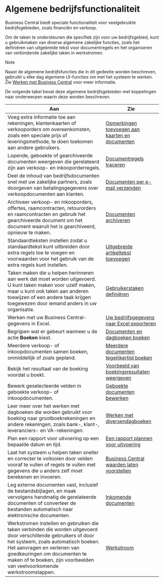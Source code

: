 # Algemene bedrijfsfunctionaliteit

Business Central biedt speciale functionaliteit voor veelgebruikte bedrijfsgebieden, zoals financiën en verkoop.

Om de taken te ondersteunen die specifiek zijn voor uw bedrijfsgebied, kunt u gebruikmaken van diverse algemene zakelijke functies, zoals het definiëren van uitgebreide tekst voor documentregels en het organiseren van verbindende zakelijke taken in werkstromen.

> [!NOTE]
> Naast de algemene bedrijfsfuncties die in dit gedeelte worden beschreven, gebruikt u elke dag algemene UI-functies om met het systeem te werken. Zie [Werken met Business Central](../Werken-met-Business-Central/) voor meer informatie.

De volgende tabel bevat deze algemene bedrijfsgebieden met koppelingen naar onderwerpen waarin deze worden beschreven.

| Aan | Zie |
| --- | --- |
|Voeg extra informatie toe aan rekeningen, klantenkaarten of verkooporders om overeenkomsten, zoals een speciale prijs of leveringsmethode, te doen toekomen aan andere gebruikers.|[Opmerkingen toevoegen aan kaarten en documenten](opmerkingen-toevoegen/)|
|Lopende, geboekte of gearchiveerde documenten weergeven die gerelateerd zijn aan verkoop- en inkooporderregels.|[Documentregels traceren](documentregels-traceren/)|
| Deel de inhoud van bedrijfsdocumenten snel met uw zakelijke partners, zoals doorgeven van betalingsgegevens over verkoopdocumenten aan klanten. |[Documenten per e-mail verzenden](documenten-per-e-mail-verzenden/) |
|Archiveer verkoop- en inkooporders, offertes, raamcontracten, retourorders en raamcontracten en gebruik het gearchiveerde document om het document waaruit het is gearchiveerd, opnieuw te maken.|[Documenten archiveren](documenten-archiveren/)|
| Standaardteksten instellen zodat u standaardtekst kunt uitbreiden door extra regels toe te voegen en voorwaarden voor het gebruik van de extra regels kunt instellen. |[Uitgebreide artikeltekst toevoegen](uitgebreide-artikeltekst-toevoegen/) |
|Taken maken die u helpen herinneren aan werk dat moet worden uitgevoerd. U kunt taken maken voor uzelf maken, maar u kunt ook taken aan anderen toewijzen of een andere taak krijgen toegewezen door iemand anders in uw organisatie.|[Gebruikerstaken definiëren](gebruikerstaken-definiëren/)|
|Werken met uw Business Central-gegevens in Excel.|[Uw bedrijfsgegevens naar Excel exporteren](uw-bedrijfsgegevens-naar-excel-exporteren/)|
|Begrijpen wat er gebeurt wanneer u de actie **Boeken** kiest.|[Documenten en dagboeken boeken](documenten-en-dagboeken-boeken/)|
|Meerdere verkoop- of inkoopdocumenten samen boeken, onmiddellijk of zoals gepland.|[Meerdere documenten tegelijkertijd boeken](meerdere-documenten-tegelijkertijd-boeken/)|  
|Bekijk het resultaat van de boeking voordat u boekt.|[Voorbeeld van boekingsresultaten weergeven](voorbeeld-van-boekingsresultaten-weergeven/)|
|Bewerk geselecteerde velden in geboekte verkoop- of inkoopdocumenten.|[Geboekte documenten bewerken](geboekte-documenten-bewerken/)|
|Leer meer over het werken met dagboeken die worden gebruikt voor boeking naar grootboekrekeningen en andere rekeningen, zoals bank-, klant-, leveranciers- en VA-rekeningen. |[Werken met diversendagboeken](werken-met-diversendagboeken/) |
| Plan een rapport voor uitvoering op een bepaalde datum en tijd. |[Een rapport plannen voor uitvoering](../werken-met-rapporten-batchverwerkingen-en-XMLports/#Een-rapport-plannen-voor-uitvoering) |
|Laat het systeem u helpen taken sneller en correcter te voltooien door velden vooraf te vullen of regels te vullen met gegevens die u anders zelf moet berekenen en invoeren.|[Business Central waarden laten voorstellen](business-cntral-waarden-laten-voorstellen/)|
|Leg externe documenten vast, inclusief de bestandsbijlagen, en maak vervolgens handmatig de gerelateerde documenten of converteer de bestanden automatisch naar elektronische documenten.|[Inkomende documenten](inkomende-documenten/)|
|Werkstromen instellen en gebruiken die taken verbinden die worden uitgevoerd door verschillende gebruikers of door het systeem, zoals automatisch boeken. Het aanvragen en verlenen van goedkeuringen om documenten te maken of te boeken, zijn voorbeelden van veelvoorkomende werkstroomstappen.|[Werkstroom](werkstroom/)|
